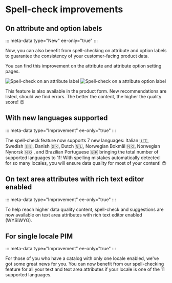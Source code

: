 # Spell-check improvements

## On attribute and option labels
::: meta-data type="New" ee-only="true"
:::

Now, you can also benefit from spell-checking on attribute and option labels to guarantee the consistency of your customer-facing product data.

You can find this improvement on the attribute and attribute option setting pages.

![Spell-check on an attribute label](../img/data-quality-attribute-label-spell-check.png)
![Spell-check on a attribute option label](../img/data-quality-option-label-spell-check.png)

This feature is also available in the product form. New recommendations are listed, should we find errors. The better the content, the higher the quality score! :wink:

## With new languages supported
::: meta-data type="Improvement" ee-only="true"
:::

The spell-check feature now supports 7 new languages: Italian 🇮🇹, Swedish 🇸🇪, Danish 🇩🇰, Dutch 🇳🇱, Norwegian Bokmål 🇳🇴, Norwegian Nynorsk 🇳🇴 , and Brazilian Portuguese 🇧🇷 bringing the total number of supported languages to 11! With spelling mistakes automatically detected for so many locales, you will ensure data quality for most of your content! :wink:

## On text area attributes with rich text editor enabled
::: meta-data type="Improvement" ee-only="true"
:::

To help reach higher data quality content, spell-check and suggestions are now available on text area attributes with rich text editor enabled (WYSIWYG).

## For single locale PIM
::: meta-data type="Improvement" ee-only="true"
:::

For those of you who have a catalog with only one locale enabled, we've got some great news for you. You can now benefit from our spell-checking feature for all your text and text area attributes if your locale is one of the 11 supported languages.
